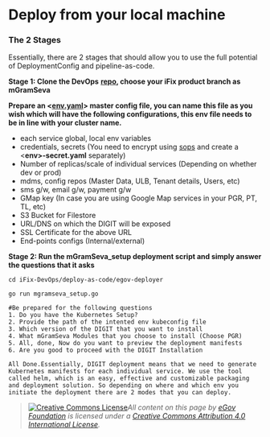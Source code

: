 # Deploy from your local machine

### The 2 Stages <a href="#the-2-stages" id="the-2-stages"></a>

Essentially, there are 2 stages that should allow you to use the full potential of DeploymentConfig and pipeline-as-code.

**Stage 1: Clone the DevOps** [**repo**](https://github.com/misdwss/iFix-DevOps/)**, choose your iFix product branch as mGramSeva**‌

&#x20;**Prepare an <**[**env.yaml**](https://github.com/misdwss/iFix-DevOps/blob/mgramseva/deploy-as-code/helm/environments/mgramseva-qa.yaml)**> master config file, you can name this file as you wish which will have the following configurations, this env file needs to be in line with your cluster name.**‌

* each service global, local env variables
* credentials, secrets (You need to encrypt using [sops](https://github.com/mozilla/sops#updatekeys-command) and create a <**env>-secret.yaml** separately)
* Number of replicas/scale of individual services (Depending on whether dev or prod)
* mdms, config repos (Master Data, ULB, Tenant details, Users, etc)
* sms g/w, email g/w, payment g/w
* GMap key (In case you are using Google Map services in your PGR, PT, TL, etc)
* S3 Bucket for Filestore
* URL/DNS on which the DIGIT will be exposed
* SSL Certificate for the above URL
* End-points configs (Internal/external)

**Stage 2: Run the mGramSeva\_setup deployment script and simply answer the questions that it asks**

```
cd iFix-DevOps/deploy-as-code/egov-deployer

go run mgramseva_setup.go

#Be prepared for the following questions
1. Do you have the Kubernetes Setup?
2. Provide the path of the intented env kubeconfig file
3. Which version of the DIGIT that you want to install
4. What mGramSeva Modules that you choose to install (Choose PGR)
5. All, done, Now do you want to preview the deployment manifests 
6. Are you good to proceed with the DIGIT Installation

All Done.Essentially, DIGIT deployment means that we need to generate Kubernetes manifests for each individual service. We use the tool called helm, which is an easy, effective and customizable packaging and deployment solution. So depending on where and which env you initiate the deployment there are 2 modes that you can deploy.
```

> [![Creative Commons License](https://i.creativecommons.org/l/by/4.0/80x15.png)_​_](http://creativecommons.org/licenses/by/4.0/)_All content on this page by_ [_eGov Foundation_](https://egov.org.in/) _is licensed under a_ [_Creative Commons Attribution 4.0 International License_](http://creativecommons.org/licenses/by/4.0/)_._

### &#x20;<a href="#the-2-modes-of-deployment" id="the-2-modes-of-deployment"></a>
